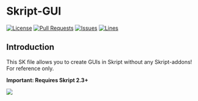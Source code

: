 # Skript-GUI
[![License](https://img.shields.io/badge/license-GPLv3-blue?style=flat-square)](https://www.gnu.org/licenses/gpl-3.0.html) [![Pull Requests](https://img.shields.io/github/issues-pr-closed/katorlys/Skript-GUI?style=flat-square)](https://github.com/katorlys/Skript-GUI/pulls) [![Issues](https://img.shields.io/github/issues-closed/katorlys/Skript-GUI?style=flat-square)](https://github.com/katorlys/Skript-GUI/issues) [![Lines](https://img.shields.io/tokei/lines/github/katorlys/Skript-GUI?style=flat-square)](https://github.com/katorlys/Skript-GUI)

## Introduction
This SK file allows you to create GUIs in Skript without any Skript-addons!<br>
For reference only.<br>

<b>Important: Requires Skript 2.3+</b><br>

<img align="center" src="https://cdn.jsdelivr.net/gh/katorlys/Skript-GUI/screenshot.png"><br>
